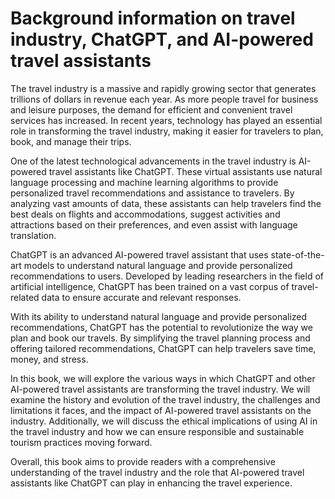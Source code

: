 Background information on travel industry, ChatGPT, and AI-powered travel assistants
==================================================================================================

The travel industry is a massive and rapidly growing sector that generates trillions of dollars in revenue each year. As more people travel for business and leisure purposes, the demand for efficient and convenient travel services has increased. In recent years, technology has played an essential role in transforming the travel industry, making it easier for travelers to plan, book, and manage their trips.

One of the latest technological advancements in the travel industry is AI-powered travel assistants like ChatGPT. These virtual assistants use natural language processing and machine learning algorithms to provide personalized travel recommendations and assistance to travelers. By analyzing vast amounts of data, these assistants can help travelers find the best deals on flights and accommodations, suggest activities and attractions based on their preferences, and even assist with language translation.

ChatGPT is an advanced AI-powered travel assistant that uses state-of-the-art models to understand natural language and provide personalized recommendations to users. Developed by leading researchers in the field of artificial intelligence, ChatGPT has been trained on a vast corpus of travel-related data to ensure accurate and relevant responses.

With its ability to understand natural language and provide personalized recommendations, ChatGPT has the potential to revolutionize the way we plan and book our travels. By simplifying the travel planning process and offering tailored recommendations, ChatGPT can help travelers save time, money, and stress.

In this book, we will explore the various ways in which ChatGPT and other AI-powered travel assistants are transforming the travel industry. We will examine the history and evolution of the travel industry, the challenges and limitations it faces, and the impact of AI-powered travel assistants on the industry. Additionally, we will discuss the ethical implications of using AI in the travel industry and how we can ensure responsible and sustainable tourism practices moving forward.

Overall, this book aims to provide readers with a comprehensive understanding of the travel industry and the role that AI-powered travel assistants like ChatGPT can play in enhancing the travel experience.
